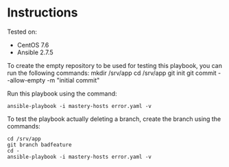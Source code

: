 # Instructions

Tested on:
- CentOS 7.6
- Ansible 2.7.5

To create the empty repository to be used for testing this playbook, you can run the following commands:
    mkdir /srv/app
    cd /srv/app
    git init
    git commit --allow-empty -m "initial commit"

Run this playbook using the command:

    ansible-playbook -i mastery-hosts error.yaml -v

To test the playbook actually deleting a branch, create the branch using the commands:

    cd /srv/app
    git branch badfeature
    cd -
    ansible-playbook -i mastery-hosts error.yaml -v
